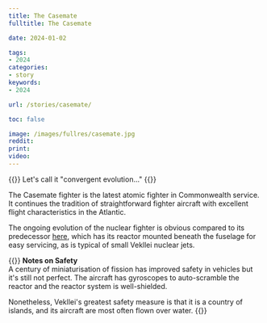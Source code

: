 ```yaml
---
title: The Casemate
fulltitle: The Casemate

date: 2024-01-02

tags:
- 2024
categories:
- story
keywords:
- 2024

url: /stories/casemate/

toc: false

image: /images/fullres/casemate.jpg
reddit:
print:
video:
---
```

{{<note caption>}}
Let's call it "convergent evolution..."
{{</note>}}

The Casemate fighter is the latest atomic fighter in Commonwealth service. It continues the tradition of straightforward fighter aircraft with excellent flight characteristics in the Atlantic.

The ongoing evolution of the nuclear fighter is obvious compared to its predecessor [here](/stories/fighter/), which has its reactor mounted beneath the fuselage for easy servicing, as is typical of small Vekllei nuclear jets.

{{<note panel>}}
**Notes on Safety**
<br>
A century of miniaturisation of fission has improved safety in vehicles but it's still not perfect. The aircraft has gyroscopes to auto-scramble the reactor and the reactor system is well-shielded.

Nonetheless, Vekllei's greatest safety measure is that it is a country of islands, and its aircraft are most often flown over water.
{{</note>}}